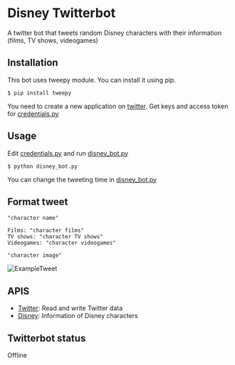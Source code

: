 # Disney Twitterbot

A twitter bot that tweets random Disney characters with their information (films, TV shows, videogames)

## Installation

This bot uses tweepy module. You can install it using pip.

```$ pip install tweepy```

You need to create a new application on [twitter](https://developer.twitter.com/en). Get keys and access token for [credentials.py](/credentials.py)

## Usage
Edit [credentials.py](/credentials.py) and run [disney_bot.py](/disney_bot.py)

```
$ python disney_bot.py
```
You can change the tweeting time in [disney_bot.py](/disney_bot.py)
## Format tweet
```
"character name"

Films: "character films"
TV shows: "character TV shows"
Videogames: "character videogames"

"character image"
```

![ExampleTweet](/example.png "Example tweet")

## APIS

- [Twitter](https://developer.twitter.com/en/docs): Read and write Twitter data	
- [Disney](https://disneyapi.dev/): Information of Disney characters

## Twitterbot status

Offline